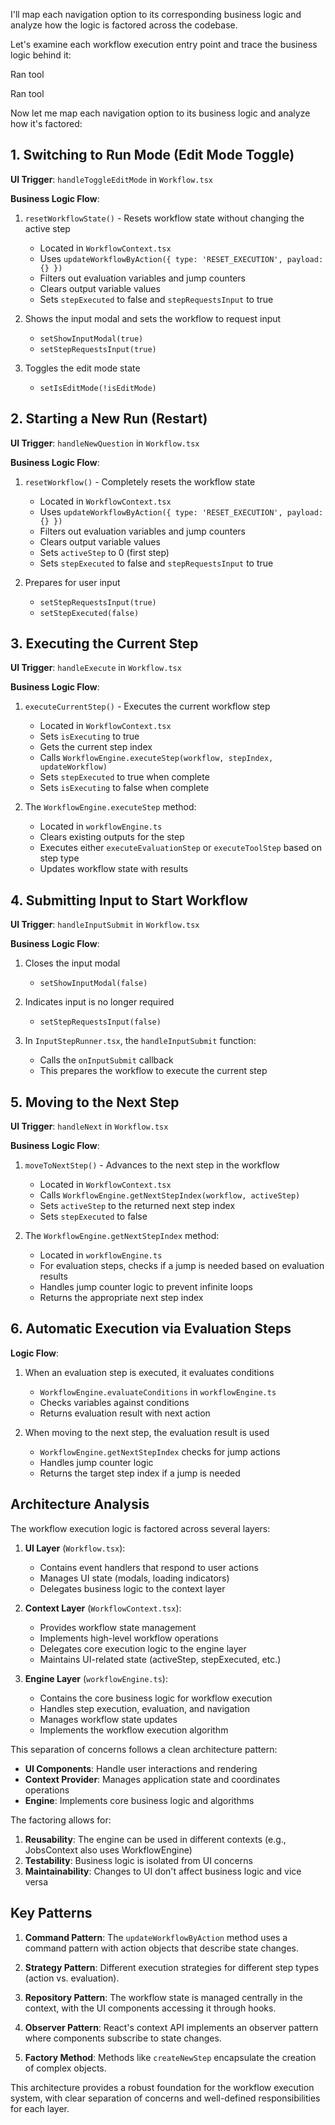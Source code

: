 I'll map each navigation option to its corresponding business logic and analyze how the logic is factored across the codebase.

Let's examine each workflow execution entry point and trace the business logic behind it:

Ran tool

Ran tool


Now let me map each navigation option to its business logic and analyze how it's factored:

## 1. Switching to Run Mode (Edit Mode Toggle)

**UI Trigger**: `handleToggleEditMode` in `Workflow.tsx`

**Business Logic Flow**:
1. `resetWorkflowState()` - Resets workflow state without changing the active step
   - Located in `WorkflowContext.tsx`
   - Uses `updateWorkflowByAction({ type: 'RESET_EXECUTION', payload: {} })`
   - Filters out evaluation variables and jump counters
   - Clears output variable values
   - Sets `stepExecuted` to false and `stepRequestsInput` to true

2. Shows the input modal and sets the workflow to request input
   - `setShowInputModal(true)`
   - `setStepRequestsInput(true)`

3. Toggles the edit mode state
   - `setIsEditMode(!isEditMode)`

## 2. Starting a New Run (Restart)

**UI Trigger**: `handleNewQuestion` in `Workflow.tsx`

**Business Logic Flow**:
1. `resetWorkflow()` - Completely resets the workflow state
   - Located in `WorkflowContext.tsx`
   - Uses `updateWorkflowByAction({ type: 'RESET_EXECUTION', payload: {} })`
   - Filters out evaluation variables and jump counters
   - Clears output variable values
   - Sets `activeStep` to 0 (first step)
   - Sets `stepExecuted` to false and `stepRequestsInput` to true

2. Prepares for user input
   - `setStepRequestsInput(true)`
   - `setStepExecuted(false)`

## 3. Executing the Current Step

**UI Trigger**: `handleExecute` in `Workflow.tsx`

**Business Logic Flow**:
1. `executeCurrentStep()` - Executes the current workflow step
   - Located in `WorkflowContext.tsx`
   - Sets `isExecuting` to true
   - Gets the current step index
   - Calls `WorkflowEngine.executeStep(workflow, stepIndex, updateWorkflow)`
   - Sets `stepExecuted` to true when complete
   - Sets `isExecuting` to false when complete

2. The `WorkflowEngine.executeStep` method:
   - Located in `workflowEngine.ts`
   - Clears existing outputs for the step
   - Executes either `executeEvaluationStep` or `executeToolStep` based on step type
   - Updates workflow state with results

## 4. Submitting Input to Start Workflow

**UI Trigger**: `handleInputSubmit` in `Workflow.tsx`

**Business Logic Flow**:
1. Closes the input modal
   - `setShowInputModal(false)`
   
2. Indicates input is no longer required
   - `setStepRequestsInput(false)`

3. In `InputStepRunner.tsx`, the `handleInputSubmit` function:
   - Calls the `onInputSubmit` callback
   - This prepares the workflow to execute the current step

## 5. Moving to the Next Step

**UI Trigger**: `handleNext` in `Workflow.tsx`

**Business Logic Flow**:
1. `moveToNextStep()` - Advances to the next step in the workflow
   - Located in `WorkflowContext.tsx`
   - Calls `WorkflowEngine.getNextStepIndex(workflow, activeStep)`
   - Sets `activeStep` to the returned next step index
   - Sets `stepExecuted` to false

2. The `WorkflowEngine.getNextStepIndex` method:
   - Located in `workflowEngine.ts`
   - For evaluation steps, checks if a jump is needed based on evaluation results
   - Handles jump counter logic to prevent infinite loops
   - Returns the appropriate next step index

## 6. Automatic Execution via Evaluation Steps

**Logic Flow**:
1. When an evaluation step is executed, it evaluates conditions
   - `WorkflowEngine.evaluateConditions` in `workflowEngine.ts`
   - Checks variables against conditions
   - Returns evaluation result with next action

2. When moving to the next step, the evaluation result is used
   - `WorkflowEngine.getNextStepIndex` checks for jump actions
   - Handles jump counter logic
   - Returns the target step index if a jump is needed

## Architecture Analysis

The workflow execution logic is factored across several layers:

1. **UI Layer** (`Workflow.tsx`):
   - Contains event handlers that respond to user actions
   - Manages UI state (modals, loading indicators)
   - Delegates business logic to the context layer

2. **Context Layer** (`WorkflowContext.tsx`):
   - Provides workflow state management
   - Implements high-level workflow operations
   - Delegates core execution logic to the engine layer
   - Maintains UI-related state (activeStep, stepExecuted, etc.)

3. **Engine Layer** (`workflowEngine.ts`):
   - Contains the core business logic for workflow execution
   - Handles step execution, evaluation, and navigation
   - Manages workflow state updates
   - Implements the workflow execution algorithm

This separation of concerns follows a clean architecture pattern:

- **UI Components**: Handle user interactions and rendering
- **Context Provider**: Manages application state and coordinates operations
- **Engine**: Implements core business logic and algorithms

The factoring allows for:
1. **Reusability**: The engine can be used in different contexts (e.g., JobsContext also uses WorkflowEngine)
2. **Testability**: Business logic is isolated from UI concerns
3. **Maintainability**: Changes to UI don't affect business logic and vice versa

## Key Patterns

1. **Command Pattern**: The `updateWorkflowByAction` method uses a command pattern with action objects that describe state changes.

2. **Strategy Pattern**: Different execution strategies for different step types (action vs. evaluation).

3. **Repository Pattern**: The workflow state is managed centrally in the context, with the UI components accessing it through hooks.

4. **Observer Pattern**: React's context API implements an observer pattern where components subscribe to state changes.

5. **Factory Method**: Methods like `createNewStep` encapsulate the creation of complex objects.

This architecture provides a robust foundation for the workflow execution system, with clear separation of concerns and well-defined responsibilities for each layer.
